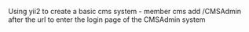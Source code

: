 Using yii2 to create a basic cms system - member cms
add /CMSAdmin after the url to enter the login page of the CMSAdmin system
